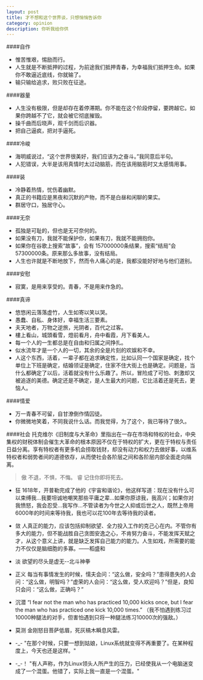 ```yaml
---
layout: post
title: 才不想和这个世界谈，只想悄悄告诉你
category: opinion
description: 你听我给你供
---
```


####自作
* 惟苦惟艰，惕励而行。
* 人生就是不断抵押的过程，为前途我们抵押青春，为幸福我们抵押生命。如果你不敢逼近底线，你就输了。
* 输只输给追求，败只败在征途。

####器量    
* 人生没有极限，但是却存在着停滞期。你不能在这个阶段停留，要跨越它。如果你跨越不了它，就会被它彻底摧毁。
* 操千曲而后晓声，观千剑而后识器。
* 把自己逼疯，把对手逼死。

####冷峻
* 海明威说过，“这个世界很美好，我们应该为之奋斗。”我同意后半句。
* 人犯错误，大半是该用真情时太过动脑筋，而在该用脑筋时又太感情用事。

####装
* 冷静着热情，忧伤着幽默。
* 真正的书籍应是黑夜和沉默的产物，而不是白昼和闲聊的果实。
* 群居守口，独居守心。

####无奈
* 孤独是可耻的，但也是无可奈何的。
* 如果没有刀，我就不能保护你，如果有刀，我就不能拥抱你。
* 如果你在谷歌上搜索“故事”，会有 157000000条结果，搜索“结局”会57300000条。原来那么多故事，没有结局。
* 人生也许就是不断地放下，然而令人痛心的是，我都没能好好地与他们道别。

####安慰
* 寂寞，是用来享受的。青春，不是用来作急的。

####真谛
* 悠悠闲云落落虚竹，人生如寄以笑以哭。
* 愚蠢、自私、身体好，幸福生活三要素。
* 夫天地者，万物之逆旅，光阴者，百代之过客。
* 樓上看山，城頭看雪，燈前看月，舟中看霞，月下看美人。
* 每一个人的一生都总是在自由和归属之间挣扎。
* 似水流年才是一个人的一切，其余的全是片刻的欢娱和不幸。
* 人这个东西，活着，一辈子都在追求确定性，比如认同一个国家是确定，找个单位上下班是确定，结婚领证是确定，住家不住大街上也是确定。问题是，当什么都确定了以后，活着就没有什么乐趣了。所以，冒险成了可怕、刺激却又被追逐的美德。确定还是不确定，是人生最大的问题，它比活着还是死去，更恼人。

####情爱 
* 万一青春不可留，自甘潦倒作情囚徒。
* 你微微地笑着，不同我说什么话。而我觉得，为了这个，我已等待了很久。

####社会
  托克维尔《旧制度与大革命》里指出在一存在市场和特权的社会，中央集权的财税体制会催生大革命的根本原因不仅在于特权的扩大，更在于特权与责任日益分离。享有特权者有更多机会捞取钱财，却没有动力和权力去做好事，以维系特权者和弱势者间的道德依存，从而使社会各阶层之间和各阶层内部全面走向隔离。

>傲 不退，不惧，不悔。
>睿 记住你即将死去。
* 狂 1618年，开普勒完成了他的《宇宙和谐论》，他这样写道：现在没有什么可以束缚我…我要坦诚地嘲笑那些平庸之辈…如果你原谅我，我高兴；如果你对我愤怒，我会忍受…我写作…不管读者为今世之人抑或后世之人，既然上帝用6000年的时间来等待我，我也可以花100年去等待我的读者。
* 敛 人真正的能力，应该包括抑制欲望、全力投入工作的克己心在内。不管你有多大的能力，但不能战胜自己贪图安逸之心，不肯努力奋斗，不能发挥天赋之才，从这个意义上讲，就是缺乏发挥自己能力的能力。人生如戏，所需要的能力不仅仅是脑细胞的多寡。——稻盛和
* 淡 欲望的尽头是虚无--北斗神拳

* 正义 每当有事情发生的时候，懦夫会问：“这么做，安全吗？”患得患失的人会问：“这么做，明智吗？”虚荣的人会问：“这么做，受人欢迎吗？”但是，良知只会问：“这么做，正确吗？”

* 沉潜 “I fear not the man who has practiced 10,000 kicks once, but I fear the man who has practiced one kick 10,000 times.” （我不怕遇到练习过10000种腿法的对手，但害怕遇到只将一种腿法练习10000次的强敌。）

* 莫测 金刚怒目菩萨低眉，死灰槁木瞬息风雷。

* -_-   "在那个时候，只要一想到姑娘，Linux系统就变得不再重要了。在某种程度上，今天也还是这样。"
* -_-！ "有人声称，作为Linux领头人所产生的压力，已经使我从一个电脑迷变成了一个混蛋。他错了，实际上我一直是一个混蛋。"